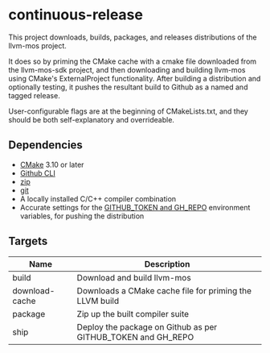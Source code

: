 continuous-release
===

This project downloads, builds, packages, and releases distributions of the
llvm-mos project.

It does so by priming the CMake cache with a cmake file
downloaded from the llvm-mos-sdk project, and then downloading and building 
llvm-mos using CMake's ExternalProject functionality.  After building 
a distribution and optionally testing, it pushes the resultant build to 
Github as a named and tagged release.

User-configurable flags are at the beginning of CMakeLists.txt, and they
should be both self-explanatory and overrideable.

Dependencies
---

- [CMake](https://www.cmake.org) 3.10 or later
- [Github CLI](https://cli.github.com/)
- [zip](https://zlib.net/)
- [git](https://www.git-scm.com)
- A locally installed C/C++ compiler combination
- Accurate settings for the [GITHUB_TOKEN and GH_REPO](https://cli.github.com/manual/gh_help_environment) 
  environment variables, for pushing the distribution

Targets
---

Name | Description
--- | ---
build | Download and build llvm-mos
download-cache | Downloads a CMake cache file for priming the LLVM build
package | Zip up the built compiler suite
ship | Deploy the package on Github as per GITHUB_TOKEN and GH_REPO

